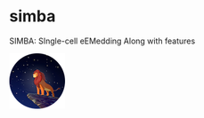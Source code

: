 # simba

SIMBA: SIngle-cell eEMedding Along with features

![simba](./docs/static/img/logo_100x100.png?raw=true)
